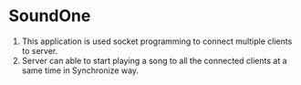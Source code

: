 # SoundOne

1. This application is used socket programming to connect multiple clients to server.
2. Server can able to start playing a song to all the connected clients at a same time in Synchronize way.
